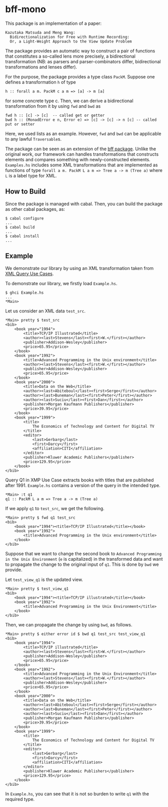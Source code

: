 bff-mono
========

This package is an implementation of a paper: 

    Kazutaka Matsuda and Meng Wang: 
      Bidirectionalization for Free with Runtime Recording: 
      Or, a Light-Weight Approach to the View Update Problem

The package provides an automatic way to construct a pair of functions
that constitutes a so-called lens more precisely, a bidirectional
transformation (NB: as parsers and parser-combinators differ,
bidirectional transformations and lenses differ).

For the purpose, the package provides a type class `PackM`. Suppose
one defines a transformation `h` of type
     
    h :: forall a m. PackM c a m => [a] -> m [a] 

for some concrete type c. Then, we can derive a bidirectional
transformation from it by using `fwd` and `bwd` as

    fwd h :: [c] -> [c]  -- called get or getter 
    bwd h :: (MonadError e n, Error e) => [c] -> [c] -> n [c] -- called put or setter 

Here, we used lists as an example. However, `fwd` and `bwd` can be
applicable to any lawful `Traversable`s.

The package can be seen as an extension of the [bff
package](http://hackage.haskell.org/package/bff). Unlike the original
work, our framework can handles transformations that constructs
elements and compares something with newly-constructed
elements. `Examples.hs` includes some XML transformations that are
implemented as functions of type `forall a m. PackM L a m => Tree a ->
m (Tree a)` where `L` is a label type for XML.

  
How to Build
------------

Since the package is managed with cabal. Then, you can build the package 
as other cabal packages, as:

    $ cabal configure 
    ...
    $ cabal build 
    ... 
    $ cabal install 
    ...

Example 
-------

We demonstrate our library by using an XML transformation 
taken from [XML Query Use Cases](http://www.w3.org/TR/xquery-use-cases/).

To demonstrate our library, we firstly load `Example.hs`.

    $ ghci Example.hs 
    ...
    *Main> 

Let us consider an XML data `test_src`. 

    *Main> pretty $ test_src 
    <bib>
        <book year="1994">
            <title>TCP/IP Illustrated</title>
            <author><last>Stevens</last><first>W.</first></author>
            <publisher>Addison-Wesley</publisher>
            <price>65.95</price>
        </book>
        <book year="1992">
            <title>Advanced Programming in the Unix environment</title>
            <author><last>Stevens</last><first>W.</first></author>
            <publisher>Addison-Wesley</publisher>
            <price>65.95</price>
        </book>
        <book year="2000">
            <title>Data on the Web</title>
            <author><last>Abiteboul</last><first>Serge</first></author>
            <author><last>Buneman</last><first>Peter</first></author>
            <author><last>Suciu</last><first>Dan</first></author>
            <publisher>Morgan Kaufmann Publishers</publisher>
            <price>39.95</price>
        </book>
        <book year="1999">
            <title>
                The Economics of Technology and Content for Digital TV
            </title>
            <editor>
                <last>Gerbarg</last>
                <first>Darcy</first>
                <affiliation>CITI</affiliation>
            </editor>
            <publisher>Kluwer Academic Publishers</publisher>
            <price>129.95</price>
        </book>
    </bib>
  
Query Q1 in XMP Use Case extracts books with titles that are published
after 1991. `Example.hs` contains a version of the query in the intended type.

    *Main> :t q1 
    q1 :: PackM L a m => Tree a -> m (Tree a)

If we apply `q1` to `test_src`, we get the following.

    *Main> pretty $ fwd q1 test_src
    <bib>
        <book year="1994"><title>TCP/IP Illustrated</title></book>
        <book year="1992">
            <title>Advanced Programming in the Unix environment</title>
        </book>
    </bib>

Suppose that we want to change the second book to `Advanced
Programming in the Unix Environment` (`e` is capitalized) in the
transformed data and want to propagate the change to the original
input of `q1`. This is done by `bwd` we provide. 

Let `test_view_q1` is the updated view. 

    *Main> pretty $ test_view_q1
    <bib>
        <book year="1994"><title>TCP/IP illustrated</title></book>
        <book year="1992">
            <title>Advanced Programming in the Unix Environment</title>
        </book>
    </bib>

Then, we can propagate the change by using `bwd`, as follows. 

    *Main> pretty $ either error id $ bwd q1 test_src test_view_q1
    <bib>
        <book year="1994">
            <title>TCP/IP illustrated</title>
            <author><last>Stevens</last><first>W.</first></author>
            <publisher>Addison-Wesley</publisher>
            <price>65.95</price>
        </book>
        <book year="1992">
            <title>Advanced Programming in the Unix Environment</title>
            <author><last>Stevens</last><first>W.</first></author>
            <publisher>Addison-Wesley</publisher>
            <price>65.95</price>
        </book>
        <book year="2000">
            <title>Data on the Web</title>
            <author><last>Abiteboul</last><first>Serge</first></author>
            <author><last>Buneman</last><first>Peter</first></author>
            <author><last>Suciu</last><first>Dan</first></author>
            <publisher>Morgan Kaufmann Publishers</publisher>
            <price>39.95</price>
        </book>
        <book year="1999">
            <title>
                The Economics of Technology and Content for Digital TV
            </title>
            <editor>
                <last>Gerbarg</last>
                <first>Darcy</first>
                <affiliation>CITI</affiliation>
            </editor>
            <publisher>Kluwer Academic Publishers</publisher>
            <price>129.95</price>
        </book>
    </bib>

In `Example.hs`, you can see that it is not so burden to write `q1`
with the required type. 



